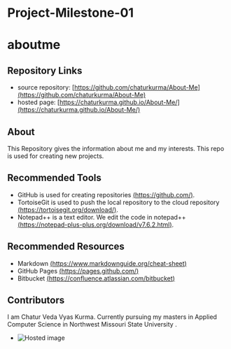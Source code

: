 # Project-Milestone-01

# aboutme

## Repository Links

- source repository: [https://github.com/chaturkurma/About-Me](https://github.com/chaturkurma/About-Me)
- hosted page: [https://chaturkurma.github.io/About-Me/](https://chaturkurma.github.io/About-Me/)

## About

This Repository gives the information about me and my interests. This repo is used for creating new projects.
 
## Recommended Tools

- GitHub is used for creating repositories [(https://github.com/)](https://github.com/).
- TortoiseGit is used to push the local repository to the cloud repository [(https://tortoisegit.org/download/)](https://tortoisegit.org/download/).
- Notepad++ is a text editor. We edit the code in notepad++ [(https://notepad-plus-plus.org/download/v7.6.2.html)](https://notepad-plus-plus.org/download/v7.6.2.html).

## Recommended Resources

- Markdown [(https://www.markdownguide.org/cheat-sheet)](https://www.markdownguide.org/cheat-sheet)
- GitHub Pages [(https://pages.github.com/)](https://pages.github.com/)
- Bitbucket [(https://confluence.atlassian.com/bitbucket)](https://confluence.atlassian.com/bitbucket)

## Contributors

 I am Chatur Veda Vyas Kurma. Currently pursuing my masters in Applied Computer Science in Northwest Missouri State University .

- ![Hosted image](http://www.projectsjugaad.com/wp-content/uploads/2017/01/dhoni6.png 
"A big fan of M.S Dhoni")

